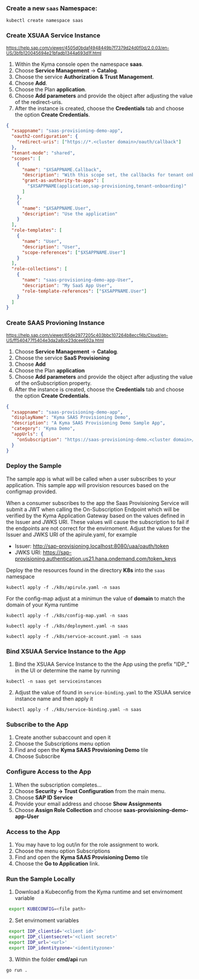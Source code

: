 ### Create a new `saas` Namespace:

```shell script
kubectl create namespace saas
```

### Create XSUAA Service Instance

<sub>https://help.sap.com/viewer/4505d0bdaf4948449b7f7379d24d0f0d/2.0.03/en-US/3bfb120045694e21bfadb1344a693d1f.html</sub>

1. Within the Kyma console open the namespace **saas**.
2. Choose **Service Management** -> **Catalog**.
3. Choose the service **Authorization & Trust Management**.
4. Choose **Add**.
5. Choose the Plan **application**.
6. Choose **Add parameters** and provide the object after adjusting the **<cluster domain>** value of the redirect-uris.
7. After the instance is created, choose the **Credentials** tab and choose the option **Create Credentials**.

```json
{
  "xsappname": "saas-provisioning-demo-app",
  "oauth2-configuration": {
    "redirect-uris": ["https://*.<cluster domain>/oauth/callback"]
  },
  "tenant-mode": "shared",
  "scopes": [
    {
      "name": "$XSAPPNAME.Callback",
      "description": "With this scope set, the callbacks for tenant onboarding, offboarding and getDependencies can be called.",
      "grant-as-authority-to-apps": [
        "$XSAPPNAME(application,sap-provisioning,tenant-onboarding)"
      ]
    },
    {
      "name": "$XSAPPNAME.User",
      "description": "Use the application"
    }
  ],
  "role-templates": [
    {
      "name": "User",
      "description": "User",
      "scope-references": ["$XSAPPNAME.User"]
    }
  ],
  "role-collections": [
    {
      "name": "saas-provisioning-demo-app-User",
      "description": "My SaaS App User",
      "role-template-references": ["$XSAPPNAME.User"]
    }
  ]
}
```

### Create SAAS Provioning Instance

<sub>https://help.sap.com/viewer/65de2977205c403bbc107264b8eccf4b/Cloud/en-US/ff540477f5404e3da2a8ce23dcee602a.html</sub>

1. Choose **Service Management** -> **Catalog**.
2. Choose the service **SaaS Provisioning**
3. Choose **Add**
4. Choose the Plan **application**
5. Choose **Add parameters** and provide the object after adjusting the **<cluster domain>** value of the onSubscription property.
6. After the instance is created, choose the **Credentials** tab and choose the option **Create Credentials**.

```json
{
  "xsappname": "saas-provisioning-demo-app",
  "displayName": "Kyma SAAS Provisioning Demo",
  "description": "A Kyma SAAS Provisioning Demo Sample App",
  "category": "Kyma Demo",
  "appUrls": {
    "onSubscription": "https://saas-provisioning-demo.<cluster domain>/callback/v1.0/tenants/{tenantId}"
  }
}
```

### Deploy the Sample

The sample app is what will be called when a user subscribes to your application. This sample app will provision resources based on the configmap provided.

When a consumer subscribes to the app the Saas Provisioning Service will submit a JWT when calling the On-Subscription Endpoint which will be verified by the Kyma Application Gateway based on the values defined in the Issuer and JWKS URI. These values will cause the subscription to fail if the endpoints are not correct for the envirnoment. Adjust the values for the Issuer and JWKS URI of the apirule.yaml, for example

- Issuer: http://sap-provisioning.localhost:8080/uaa/oauth/token
- JWKS URI: https://sap-provisioning.authentication.us21.hana.ondemand.com/token_keys

Deploy the the resources found in the directory **K8s** into the `saas` namespace

```shell script
kubectl apply -f ./k8s/apirule.yaml -n saas
```

For the config-map adjust at a minimun the value of **domain** to match the domain of your Kyma runtime

```shell script
kubectl apply -f ./k8s/config-map.yaml -n saas
```

```shell script
kubectl apply -f ./k8s/deployment.yaml -n saas
```

```shell script
kubectl apply -f ./k8s/service-account.yaml -n saas
```

### Bind XSUAA Service Instance to the App

1. Bind the XSUAA Service Instance to the the App using the prefix "IDP\_" in the UI or determine the name by running

```shell script
kubectl -n saas get serviceinstances
```

2. Adjust the value of <Service Instance Name> found in `service-binding.yaml` to the XSUAA service instance name and then apply it

```shell script
kubectl apply -f ./k8s/service-binding.yaml -n saas
```

### Subscribe to the App

1. Create another subaccount and open it
2. Choose the Subscriptions menu option
3. Find and open the **Kyma SAAS Provisioning Demo** tile
4. Choose Subscribe

### Configure Access to the App

1. When the subscription completes...
2. Choose **Security -> Trust Configuration** from the main menu.
3. Choose **SAP ID Service**
4. Provide your email address and choose **Show Assignments**
5. Choose **Assign Role Collection** and choose **saas-provisioning-demo-app-User**

### Access to the App

1. You may have to log out/in for the role assignment to work.
2. Choose the menu option Subscriptions
3. Find and open the **Kyma SAAS Provisioning Demo** tile
4. Choose the **Go to Application** link.

### Run the Sample Locally

1. Download a Kubeconfig from the Kyma runtime and set envirnoment variable

```bash
 export KUBECONFIG=<file path>
```

2. Set envirnoment variables

```bash
 export IDP_clientid='<client id>'
 export IDP_clientsecret='<client secret>'
 export IDP_url='<url>'
 export IDP_identityzone='<identityzone>'
```

3. Within the folder **cmd/api** run

```bash
go run .
```
